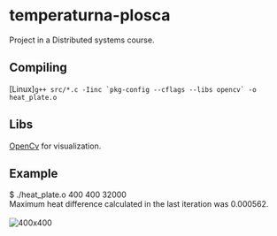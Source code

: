 # temperaturna-plosca
Project in a Distributed systems course.

## Compiling
\[Linux\]```g++ src/*.c -Iinc `pkg-config --cflags --libs opencv` -o heat_plate.o```

## Libs
[OpenCv](https://opencv.org/) for visualization.

## Example
$ ./heat_plate.o 400 400 32000<br>
Maximum heat difference calculated in the last iteration was 0.000562.<br><br>
![400x400](https://github.com/matejklemen/temperaturna-plosca/blob/master/img/heat_plate_400_400_32000.png)

